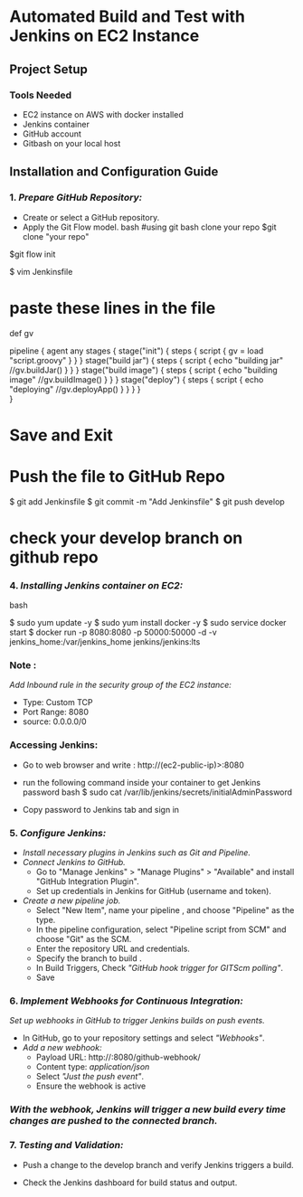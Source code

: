 # Automated Build and Test with Jenkins on EC2 Instance



## Project Setup

### Tools Needed
- EC2 instance on AWS with docker installed
- Jenkins container 
- GitHub account
- Gitbash on your local host

## Installation and Configuration Guide
### 1. *Prepare GitHub Repository:*
   - Create or select a GitHub repository.
   - Apply the Git Flow model.
bash
#using git bash clone your repo
$git clone "your repo"

$git flow init


$ vim Jenkinsfile


# paste these lines in the file
def gv

pipeline {
    agent any
    stages {
        stage("init") {
            steps {
                script {
                    gv = load "script.groovy"
                }
            }
        }
        stage("build jar") {
            steps {
                script {
                    echo "building jar"
                    //gv.buildJar()
                }
            }
        }
        stage("build image") {
            steps {
                script {
                    echo "building image"
                    //gv.buildImage()
                }
            }
        }
        stage("deploy") {
            steps {
                script {
                    echo "deploying"
                    //gv.deployApp()
                }
            }
        }
    }   
}


# Save and Exit


# Push the file to GitHub Repo
$ git add Jenkinsfile
$ git commit -m "Add Jenkinsfile"
$ git push <repo> develop

# check your develop branch on github repo



### 4. *Installing Jenkins container on EC2:*

bash

$ sudo yum update -y
$ sudo yum install docker -y
$ sudo service docker start
$ docker run -p 8080:8080 -p 50000:50000 -d -v jenkins_home:/var/jenkins_home jenkins/jenkins:lts


### Note :
*Add Inbound rule in the security group of the EC2 instance:*
- Type: Custom TCP
- Port Range: 8080
- source: 0.0.0.0/0

### Accessing Jenkins:
- Go to web browser and write : http://(ec2-public-ip)>:8080
- run the following command inside your container to get Jenkins password
bash
$ sudo cat /var/lib/jenkins/secrets/initialAdminPassword

- Copy password to Jenkins tab and sign in


### 5. *Configure Jenkins:*
   - *Install necessary plugins in Jenkins such as Git and Pipeline.*
   - *Connect Jenkins to GitHub.*
        - Go to "Manage Jenkins" > "Manage Plugins" > "Available" and install "GitHub Integration Plugin".
     - Set up credentials in Jenkins for GitHub (username and token).
   - *Create a new pipeline job.*
     - Select "New Item", name your pipeline , and choose "Pipeline" as the type.
     - In the pipeline configuration, select "Pipeline script from SCM" and choose "Git" as the SCM.
     - Enter the repository URL and credentials.
     - Specify the branch to build .
     - In Build Triggers, Check *"GitHub hook trigger for GITScm polling"*.
     - Save

### 6. *Implement Webhooks for Continuous Integration:*
*Set up webhooks in GitHub to trigger Jenkins builds on push events.*
- In GitHub, go to your repository settings and select *"Webhooks"*.
- *Add a new webhook:*
   - Payload URL: http://<your-jenkins-url>:8080/github-webhook/
   - Content type: *application/json*
   - Select *"Just the push event"*.
   - Ensure the webhook is active
 
### *With the webhook, Jenkins will trigger a new build every time changes are pushed to the connected branch.*

### 7. *Testing and Validation:*
   - Push a change to the develop branch and verify Jenkins triggers a build.
   
- Check the Jenkins dashboard for build status and output.
